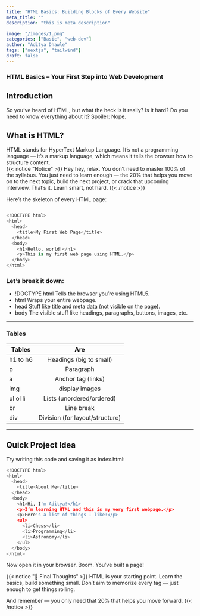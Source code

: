 ```yaml
---
title: "HTML Basics: Building Blocks of Every Website"
meta_title: ""
description: "this is meta description"

image: "/images/1.png"
categories: ["Basic", "web-dev"]
author: "Aditya Dhawle"
tags: ["nextjs", "tailwind"]
draft: false
---
```





### HTML Basics – Your First Step into Web Development

 ## Introduction
So you’ve heard of HTML, but what the heck is it really? Is it hard? Do you need to know everything about it?
Spoiler: Nope.

 ## What is HTML?
HTML stands for HyperText Markup Language.
It’s not a programming language — it’s a markup language, which means it tells the browser how to structure content.
<br>
{{< notice "Notice" >}}
Hey hey, relax. You don’t need to master 100% of the syllabus. You just need to learn enough — the 20% that helps you move on to the next topic, build the next project, or crack that upcoming interview. That’s it. Learn smart, not hard.
{{< /notice >}}
<br>

Here’s the skeleton of every HTML page:
```python

<!DOCTYPE html>
<html>
  <head>
    <title>My First Web Page</title>
  </head>
  <body>
    <h1>Hello, world!</h1>
    <p>This is my first web page using HTML.</p>
  </body>
</html>


```



### Let’s break it down:
- !DOCTYPE html  Tells the browser you’re using HTML5.
- html Wraps your entire webpage.
- head Stuff like title and meta data (not visible on the page).
- body The visible stuff like headings, paragraphs, buttons, images, etc.


<hr>

### Tables

| Tables        |      Are      |
| ------------- | :-----------: |
| h1 to h6   | 	Headings (big to small) |
| p         |  	Paragraph   |
| a         |  Anchor tag (links)   |
| img  | display images	 |
| ul ol li      |  Lists (unordered/ordered)  |
| br         |  Line break   |
|div   | 	Division (for layout/structure)|


<hr>

## Quick Project Idea
Try writing this code and saving it as index.html:

```python
<!DOCTYPE html>
<html>
  <head>
    <title>About Me</title>
  </head>
  <body>
    <h1>Hi, I'm Aditya!</h1>
    <p>I’m learning HTML and this is my very first webpage.</p>
    <p>Here's a list of things I like:</p>
    <ul>
      <li>Chess</li>
      <li>Programming</li>
      <li>Astronomy</li>
    </ul>
  </body>
</html>


```
<p>Now open it in your browser. Boom. You’ve built a page!</p>

{{< notice "🎯 Final Thoughts" >}}
HTML is your starting point. Learn the basics, build something small. Don’t aim to memorize every tag — just enough to get things rolling.

And remember — you only need that 20% that helps you move forward.
{{< /notice >}}
